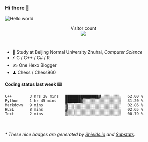 ### Hi there 👋


<img src="https://raw.githubusercontent.com/sagar-viradiya/sagar-viradiya/master/resources/banner.png" alt="Hello world">
<p align="center"> 
  Visitor count<br/>
  <img src="https://profile-counter.glitch.me/youszoe/count.svg" />
</p>

<br/>


- 🍻  Study at Beijing Normal University Zhuhai, _Computer Science_
- ⚡  C / C++ / C# / R
- ✍️  One Hexo Blogger
- ♟  Chess / Chess960 


#### Coding status last week ⌨️

<!--START_SECTION:waka-->
```text
C++        3 hrs 28 mins   ███████████████▓░░░░░░░░░   62.00 % 
Python     1 hr 45 mins    ███████▓░░░░░░░░░░░░░░░░░   31.20 % 
Markdown   9 mins          ▓░░░░░░░░░░░░░░░░░░░░░░░░   02.86 % 
HLSL       8 mins          ▓░░░░░░░░░░░░░░░░░░░░░░░░   02.65 % 
Text       2 mins          ▒░░░░░░░░░░░░░░░░░░░░░░░░   00.79 % 
```
<!--END_SECTION:waka-->

<br/>

<center><img src="http://ghchart.rshah.org/409ba5/yousazoe" alt="" /></center>


<h6>* These nice badges are generated by <a href="https://shields.io/">Shields.io</a> and <a href="https://github.com/spencerwooo/Substats">Substats</a>.</h6>
